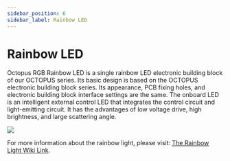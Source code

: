 ```yaml
---
sidebar_position: 6
sidebar_label: Rainbow LED
---
```


# Rainbow LED

Octopus  RGB Rainbow LED is a single rainbow LED electronic building block of our OCTOPUS series. Its basic design is based on the OCTOPUS electronic building block series. Its appearance, PCB fixing holes, and electronic building block interface settings are the same. The onboard LED is an intelligent external control LED that integrates the control circuit and light-emitting circuit. It has the advantages of low voltage drive, high brightness, and large scattering angle.

![](https://wiki-media-ef.oss-cn-hongkong.aliyuncs.com/docs/microbit/sensor/octopus-sensors/output/images/04091.jpg)

For more information about the rainbow light, please visit: [The Rainbow Light Wiki Link](https://wiki.elecfreaks.com/en/microbit/sensor/octopus-sensors/output/octopus_ef04091/).
